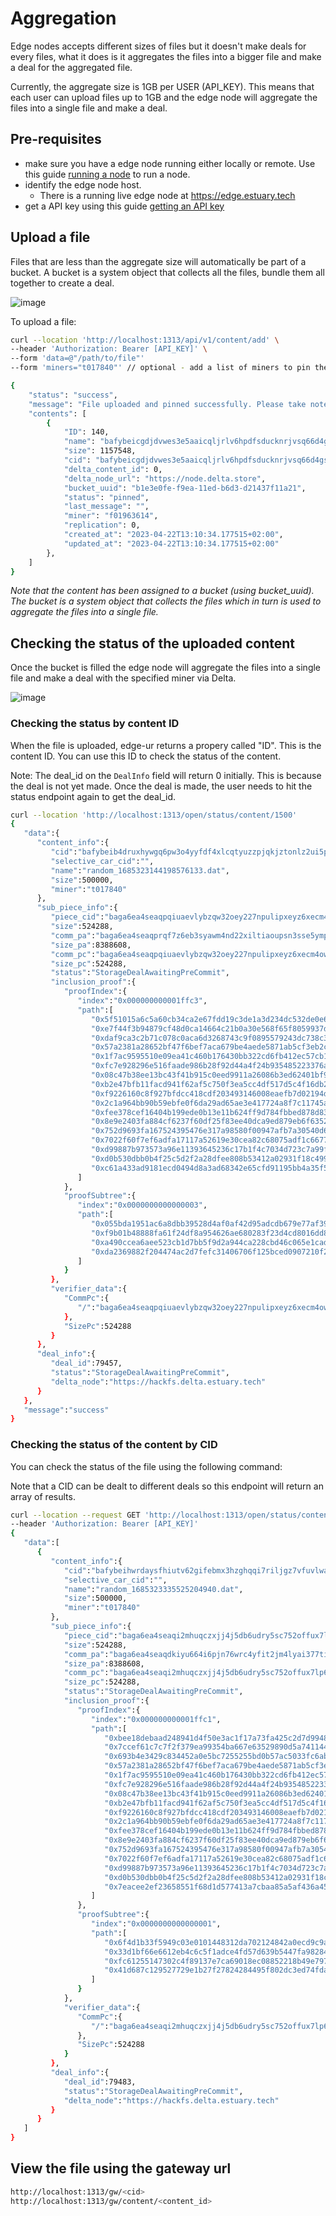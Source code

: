 # Aggregation

Edge nodes accepts different sizes of files but it doesn't make deals for every files, what it does is it aggregates the files into a bigger file and make a deal for the aggregated file.

Currently, the aggregate size is 1GB per USER (API_KEY). This means that each user can upload files up to 1GB and the edge node will aggregate the files into a single file and make a deal.

## Pre-requisites
- make sure you have a edge node running either locally or remote. Use this guide [running a node](running_node.md) to run a node.
- identify the edge node host.
  - There is a running live edge node at https://edge.estuary.tech
- get a API key using this guide [getting an API key](getting-api-key.md)

## Upload a file
Files that are less than the aggregate size will automatically be part of a bucket. A bucket is a system object that collects all the files, bundle them all together to create a deal.

![image](https://github.com/application-research/edge-ur/assets/4479171/17d0b7ad-f0b0-48bf-bd7c-16d16231b355)

To upload a file:
```bash
curl --location 'http://localhost:1313/api/v1/content/add' \
--header 'Authorization: Bearer [API_KEY]' \
--form 'data=@"/path/to/file"'
--form 'miners="t017840"' // optional - add a list of miners to pin the file to

{
    "status": "success",
    "message": "File uploaded and pinned successfully. Please take note of the ids.",
    "contents": [
        {
            "ID": 140,
            "name": "bafybeicgdjdvwes3e5aaicqljrlv6hpdfsducknrjvsq66d4gsvepolk6y.zip",
            "size": 1157548,
            "cid": "bafybeicgdjdvwes3e5aaicqljrlv6hpdfsducknrjvsq66d4gsvepolk6y",
            "delta_content_id": 0,
            "delta_node_url": "https://node.delta.store",
            "bucket_uuid": "b1e3e0fe-f9ea-11ed-b6d3-d21437f11a21",
            "status": "pinned",
            "last_message": "",
            "miner": "f01963614",
            "replication": 0,
            "created_at": "2023-04-22T13:10:34.177515+02:00",
            "updated_at": "2023-04-22T13:10:34.177515+02:00"
        },
    ]
}
```
*Note that the content has been assigned to a bucket (using bucket_uuid). The bucket is a system object that collects the files which in turn
is used to aggregate the files into a single file.*

## Checking the status of the uploaded content
Once the bucket is filled the edge node will aggregate the files into a single file and make a deal with the specified miner via Delta.

![image](https://github.com/application-research/edge-ur/assets/4479171/b4c3f80d-8b7b-4b16-8c76-61020923a7d2)

### Checking the status by content ID
When the file is uploaded, edge-ur returns a propery called "ID". This is the content ID. You can use this ID to check the status of the content.

Note: The deal_id on the `DealInfo` field will return 0 initially. This is because the deal is not yet made. Once the deal is made, the user needs to hit the status endpoint again
to get the deal_id.

```bash
curl --location 'http://localhost:1313/open/status/content/1500'
{
   "data":{
      "content_info":{
         "cid":"bafybeib4druxhywgq6pw3o4yyfdf4xlcqtyuzzpjqkjztonlz2ui5p5yyq",
         "selective_car_cid":"",
         "name":"random_1685323144198576133.dat",
         "size":500000,
         "miner":"t017840"
      },
      "sub_piece_info":{
         "piece_cid":"baga6ea4seaqpqiuaevlybzqw32oey227npulipxeyz6xecm4owwqkfo2lx5fapy",
         "size":524288,
         "comm_pa":"baga6ea4seaqprqf7z6eb3syawm4nd22xiltiaoupsn3sse5ympva42kwiojd2ea",
         "size_pa":8388608,
         "comm_pc":"baga6ea4seaqpqiuaevlybzqw32oey227npulipxeyz6xecm4owwqkfo2lx5fapy",
         "size_pc":524288,
         "status":"StorageDealAwaitingPreCommit",
         "inclusion_proof":{
            "proofIndex":{
               "index":"0x000000000001ffc3",
               "path":[
                  "0x5f51015a6c5a60cb34ca2e67fdd19c3de1a3d234dc532de0e6e5e74642266027",
                  "0xe7f44f3b94879cf48d0ca14664c21b0a30e568f65f8059937d1643cd30184a28",
                  "0xdaf9ca3c2b71c078c0aca6d3268743c9f0895579243dc738c394a68013c9602d",
                  "0x57a2381a28652bf47f6bef7aca679be4aede5871ab5cf3eb2c08114488cb8526",
                  "0x1f7ac9595510e09ea41c460b176430bb322cd6fb412ec57cb17d989a4310372f",
                  "0xfc7e928296e516faade986b28f92d44a4f24b935485223376a799027bc18f833",
                  "0x08c47b38ee13bc43f41b915c0eed9911a26086b3ed62401bf9d58b8d19dff624",
                  "0xb2e47bfb11facd941f62af5c750f3ea5cc4df517d5c4f16db2b4d77baec1a32f",
                  "0xf9226160c8f927bfdcc418cdf203493146008eaefb7d02194d5e548189005108",
                  "0x2c1a964bb90b59ebfe0f6da29ad65ae3e417724a8f7c11745a40cac1e5e74011",
                  "0xfee378cef16404b199ede0b13e11b624ff9d784fbbed878d83297e795e024f02",
                  "0x8e9e2403fa884cf6237f60df25f83ee40dca9ed879eb6f6352d15084f5ad0d3f",
                  "0x752d9693fa167524395476e317a98580f00947afb7a30540d625a9291cc12a07",
                  "0x7022f60f7ef6adfa17117a52619e30cea82c68075adf1c667786ec506eef2d19",
                  "0xd99887b973573a96e11393645236c17b1f4c7034d723c7a99f709bb4da61162b",
                  "0xd0b530dbb0b4f25c5d2f2a28dfee808b53412a02931f18c499f5a254086b1326",
                  "0xc61a433ad9181ecd0494d8a3ad68342e65cfd91195bb4a35f52498872d58ad17"
               ]
            },
            "proofSubtree":{
               "index":"0x0000000000000003",
               "path":[
                  "0x055bda1951ac6a8dbb39528d4af0af42d95adcdb679e77af39b96d64dde52f1f",
                  "0xf9b01b48888fa61f24df8a954626ae680283f23d4cd8016dd8088a8cc6dab51e",
                  "0xa490ccea6aee523cb1d7bb5f9d2a944ca228cbd46c065e1cad2aacb5fc54c92f",
                  "0xda2369882f204474ac2d7fefc31406706f125bced0907210f270855d3d311216"
               ]
            }
         },
         "verifier_data":{
            "CommPc":{
               "/":"baga6ea4seaqpqiuaevlybzqw32oey227npulipxeyz6xecm4owwqkfo2lx5fapy"
            },
            "SizePc":524288
         }
      },
      "deal_info":{
         "deal_id":79457,
         "status":"StorageDealAwaitingPreCommit",
         "delta_node":"https://hackfs.delta.estuary.tech"
      }
   },
   "message":"success"
}
```

### Checking the status of the content by CID
You can check the status of the file using the following command:

Note that a CID can be dealt to different deals so this endpoint will return an array of results.
```bash
curl --location --request GET 'http://localhost:1313/open/status/content/cid/bafybeihl2yxou73d7mro4k3g25xnspjkp3afe7ffydvysypiq2yv5zh6y4' \
--header 'Authorization: Bearer [API_KEY]'
{
   "data":[
      {
         "content_info":{
            "cid":"bafybeihwrdaysfhiutv62gifebmx3hzghqqi7riljgz7vfuvlwabrokhui",
            "selective_car_cid":"",
            "name":"random_1685323335525204940.dat",
            "size":500000,
            "miner":"t017840"
         },
         "sub_piece_info":{
            "piece_cid":"baga6ea4seaqi2mhuqczxjj4j5db6udry5sc752offux7lp6pjnc2ocljesz6kiq",
            "size":524288,
            "comm_pa":"baga6ea4seaqdkiyu664i6pjn76wrc4yfit2jm4lyai377tixd4krcvtenswdekq",
            "size_pa":8388608,
            "comm_pc":"baga6ea4seaqi2mhuqczxjj4j5db6udry5sc752offux7lp6pjnc2ocljesz6kiq",
            "size_pc":524288,
            "status":"StorageDealAwaitingPreCommit",
            "inclusion_proof":{
               "proofIndex":{
                  "index":"0x000000000001ffc1",
                  "path":[
                     "0xbee18debaad248941d4f50e3ac1f17a73fa425c2d7d9948c7609b1ef473c253f",
                     "0x7ccef61c7c7f2f379ea99354ba667e63529890d5a74114477450d8b8d9238132",
                     "0x693b4e3429c834452a0e5bc7255255bd0b57ac5033fc6abb6c25b773e669251e",
                     "0x57a2381a28652bf47f6bef7aca679be4aede5871ab5cf3eb2c08114488cb8526",
                     "0x1f7ac9595510e09ea41c460b176430bb322cd6fb412ec57cb17d989a4310372f",
                     "0xfc7e928296e516faade986b28f92d44a4f24b935485223376a799027bc18f833",
                     "0x08c47b38ee13bc43f41b915c0eed9911a26086b3ed62401bf9d58b8d19dff624",
                     "0xb2e47bfb11facd941f62af5c750f3ea5cc4df517d5c4f16db2b4d77baec1a32f",
                     "0xf9226160c8f927bfdcc418cdf203493146008eaefb7d02194d5e548189005108",
                     "0x2c1a964bb90b59ebfe0f6da29ad65ae3e417724a8f7c11745a40cac1e5e74011",
                     "0xfee378cef16404b199ede0b13e11b624ff9d784fbbed878d83297e795e024f02",
                     "0x8e9e2403fa884cf6237f60df25f83ee40dca9ed879eb6f6352d15084f5ad0d3f",
                     "0x752d9693fa167524395476e317a98580f00947afb7a30540d625a9291cc12a07",
                     "0x7022f60f7ef6adfa17117a52619e30cea82c68075adf1c667786ec506eef2d19",
                     "0xd99887b973573a96e11393645236c17b1f4c7034d723c7a99f709bb4da61162b",
                     "0xd0b530dbb0b4f25c5d2f2a28dfee808b53412a02931f18c499f5a254086b1326",
                     "0x7eacee2ef23658551f68d1d577413a7cbaa85a5af436a4501914392c4d941e23"
                  ]
               },
               "proofSubtree":{
                  "index":"0x0000000000000001",
                  "path":[
                     "0x6f4d1b33f5949c03e0101448312da702124842a0ecd9c9a7430d6d64c5fe6810",
                     "0x33d1bf66e6612eb4c6c5f1adce4fd57d639b5447fa982841d3f9180333357c16",
                     "0xfc61255147302c4f89137e7ca69018ec08852218b49e797dd689088cdb793a00",
                     "0x41d687c129527729e1b27f27824284495f802dc3ed74fdac6d94690d9f05f70a"
                  ]
               }
            },
            "verifier_data":{
               "CommPc":{
                  "/":"baga6ea4seaqi2mhuqczxjj4j5db6udry5sc752offux7lp6pjnc2ocljesz6kiq"
               },
               "SizePc":524288
            }
         },
         "deal_info":{
            "deal_id":79483,
            "status":"StorageDealAwaitingPreCommit",
            "delta_node":"https://hackfs.delta.estuary.tech"
         }
      }
   ]
}
```

## View the file using the gateway url
```bash
http://localhost:1313/gw/<cid>
http://localhost:1313/gw/content/<content_id>
```
